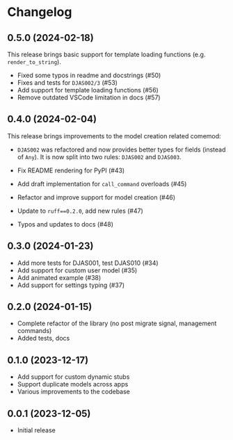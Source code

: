 # Changelog

## 0.5.0 (2024-02-18)

This release brings basic support for template loading functions (e.g. `render_to_string`).

- Fixed some typos in readme and docstrings (#50)
- Fixes and tests for `DJAS002/3` (#53)
- Add support for template loading functions (#56)
- Remove outdated VSCode limitation in docs (#57)

## 0.4.0 (2024-02-04)

This release brings improvements to the model creation related comemod:
- `DJAS002` was refactored and now provides better types for fields (instead of `Any`).
  It is now split into two rules: `DJAS002` and `DJAS003`.

- Fix README rendering for PyPI (#43)
- Add draft implementation for `call_command` overloads (#45)
- Refactor and improve support for model creation (#46)
- Update to `ruff==0.2.0`, add new rules (#47)
- Typos and updates to docs (#48)

## 0.3.0 (2024-01-23)

- Add more tests for DJAS001, test DJAS010 (#34)
- Add support for custom user model (#35)
- Add animated example (#38)
- Add support for settings typing (#37)

## 0.2.0 (2024-01-15)

- Complete refactor of the library (no post migrate signal, management commands)
- Added tests, docs

## 0.1.0 (2023-12-17)

- Add support for custom dynamic stubs
- Support duplicate models across apps
- Various improvements to the codebase

## 0.0.1 (2023-12-05)

- Initial release
